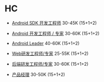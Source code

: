 # HC

- [Android SDK 开发工程师](https://github.com/kk07self/hc/blob/main/hc/Android%20SDK%20%E7%A0%94%E5%8F%91%E5%B7%A5%E7%A8%8B%E5%B8%88.md)  30-45K (15+1+2)

- [Android 开发工程师 / 专家](https://github.com/kk07self/hc/blob/main/hc/Android%E5%BC%80%E5%8F%91%E5%B7%A5%E7%A8%8B%E5%B8%88%5C%E4%B8%93%E5%AE%B6.md)   30-60K (15+1+2)

- [Android Leader](https://github.com/kk07self/hc/blob/main/hc/Android%20Leader.md) 40-60K (15+1+2)

- [Web研发工程师/专家](https://github.com/kk07self/hc/blob/main/hc/Web%20%E7%A0%94%E5%8F%91%E5%B7%A5%E7%A8%8B%E5%B8%88%5C%E4%B8%93%E5%AE%B6.md) 25-55K (15+1+2)

- [后端研发工程师/专家](https://github.com/kk07self/hc/blob/main/hc/%E5%90%8E%E7%AB%AF%E7%A0%94%E5%8F%91%E5%B7%A5%E7%A8%8B%E5%B8%88%5C%E4%B8%93%E5%AE%B6.md) 30-60K (15+1+2)

- [产品经理](https://github.com/kk07self/hc/blob/main/hc/%E4%BA%A7%E5%93%81%E7%BB%8F%E7%90%86.md) 30-50K (15+1+2)
